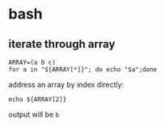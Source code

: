 # bash

## iterate through array

```shell
ARRAY=(a b c)
for a in "${ARRAY[*]}"; do echo "$a";done
```

address an array by index directly:

```shell
echo ${ARRAY[2]}
```

output will be `b`
